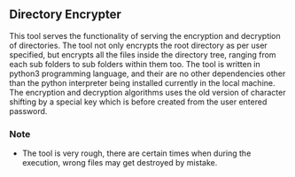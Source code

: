 ## Directory Encrypter

This tool serves the functionality of serving the encryption and decryption of directories. The tool not only encrypts the root directory as per user specified, but encrypts all the files inside the directory tree, ranging from each sub folders to sub folders within them too. The tool is written in python3 programming language, and their are no other dependencies other than the python interpreter being installed currently in the local machine. The encryption and decryption algorithms uses the old version of character shifting by a special key which is before created from the user entered password.

### Note

* The tool is very rough, there are certain times when during the execution, wrong files may get destroyed by mistake.